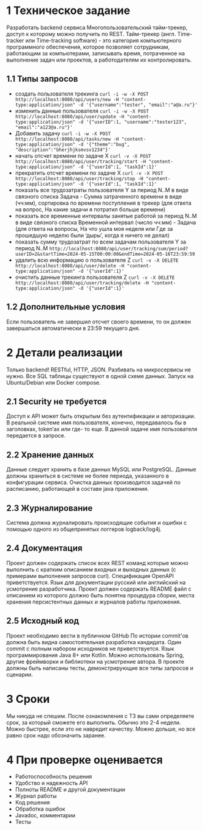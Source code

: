 # 1 Техническое задание
Разработать backend сервиса Многопользовательский тайм-трекер, доступ к которому можно
получить по REST.
Тайм-трекер (англ. Time-tracker или Time-tracking software) - это категория компьютерного
программного обеспечения, которое позволяет сотрудникам, работающим за компьютерами,
записывать время, потраченное на выполнение задач или проектов, а работодателям их
контролировать.
## 1.1 Типы запросов
* создать пользователя трекинга 
`curl -i -w -X POST http://localhost:8080/api/users/new -H "content-type:application/json" -d '{"username":"tester", "email":"a@a.ru"}'`
* изменить данные пользователя 
`curl -i -w -X POST http://localhost:8080/api/user/update -H "content-type:application/json" -d '{"userID":1, "username":"tester123", "email":"a123@a.ru"}'`
* Добавить задачу 
`curl -i -w -X POST http://localhost:8080/api/tasks/new -H "content-type:application/json" -d '{"theme":"bug", "description":"bherjhjksmvsv1234"}'`
* начать отсчет времени по задаче Х 
`curl -v -X POST http://localhost:8080/api/user/tracking/start -H "content-type:application/json" -d '{"userId":1, "taskId":1}'`
* прекратить отсчет времени по задаче Х 
`curl -v -X POST http://localhost:8080/api/user/tracking/stop -H "content-type:application/json" -d '{"userId":1, "taskId":1}'`
* показать все трудозатраты пользователя Y за период N..M в виде связного списка Задача - Сумма затраченного времени в виде (чч:мм), сортировка по времени поступления в трекер (для ответа на вопрос, На какие задачи я потратил больше времени)
* показать все временные интервалы занятые работой за период N..M в виде связного списка Временной интервал (число чч:мм) - Задача (для ответа на вопросы, На что ушла моя неделя или Где за прошедшую неделю были ‘дыры’, когда я ничего не делал)
* показать сумму трудозатрат по всем задачам пользователя Y за период N..M
`http://localhost:8080/api/user/tracking/sum/period?userID=2&startTime=2024-05-15T00:00:00&endTime=2024-05-16T23:59:59`
* удалить всю информацию о пользователе Z
`curl -v -X DELETE http://localhost:8080/api/user/delete -H "content-type:application/json" -d '{"userId":1}'`
* очистить данные трекинга пользователя Z
`curl -v -X DELETE http://localhost:8080/api/user/tracking/delete -H "content-type:application/json" -d '{"userId":1}'`

## 1.2 Дополнительные условия
Если пользователь не завершил отсчет своего времени, то он должен завершаться
автоматически в 23:59 текущего дня.
# 2 Детали реализации
Только backend! RESTful, HTTP, JSON.
Разбивать на микросервисы не нужно.
Все SQL таблицы существуют в одной схеме данных.
Запуск на Ubuntu/Debian или Docker compose.
## 2.1 Security не требуется
Доступ к API может быть открытым без аутентификации и авторизации.
В реальной системе имя пользователя, конечно, передавалось бы в заголовках, token’ах или где-
то еще. В данной задаче имя пользователя передается в запросе.
## 2.2 Хранение данных
Данные следует хранить в базе данных MySQL или PostgreSQL.
Данные должны храниться в системе не более периода, указанного в конфигурации сервиса.
Очистка данных производится задачей по расписанию, работающей в составе java приложения.
## 2.3 Журналирование
Система должна журналировать происходящие события и ошибки с помощью одного из
общепринятых логгеров logback/log4j.
## 2.4 Документация
Проект должен содержать список всех REST команд которые можно выполнить с кратким
описанием входных и выходных данных (с примерами выполнения запросов curl).
Спецификация OpenAPI приветствуется.
Язык для документации русский или английский на усмотрение разработчика.
Проект должен содержать README файл с описанием из которого должно быть понятна
процедура сборки, места хранения персистентных данных и журналов работы приложения.
##  2.5 Исходный код
Проект необходимо вести в публичном GitHub
По истории commit'ов должна быть видна самостоятельная разработка кандидата. Один commit
с полным набором исходников не приветствуется.
Язык программирования Java 8+ или Kotlin. Можно использовать Spring, другие фреймворки и
библиотеки на усмотрение автора.
В проекте должны быть написаны тесты, демонстрирующие все типы запросов и сценарии.
# 3 Сроки
Мы никуда не спешим.
После ознакомления с ТЗ вы сами определяете срок, за который сможете его выполнить.
Обычно это 2-4 недели. Можно быстрее, если это не навредит качеству. Можно дольше, но все
равно срок надо обозначить заранее.
# 4 При проверке оценивается
* Работоспособность решения
* Удобство и надежность API
* Полноты README и другой документации
* Журнал работы
* Код решения
* Обработка ошибок
* Javadoc, комментарии
* Тесты